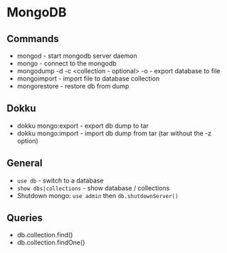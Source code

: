 # MongoDB
## Commands
* mongod - start mongodb server daemon
* mongo - connect to the mongodb
* mongodump -d <database> -c <collection - optional> -o <output-file> - export database to file 
* mongoimport - import file to database collection
* mongorestore - restore db from dump

## Dokku
* dokku mongo:export - export db dump to tar
* dokku mongo:import - import db dump from tar (tar without the -z option)

## General
* `use db` - switch to a database
* `show dbs|collections` - show database / collections
* Shutdown mongo: `use admin` then `db.shutdownServer()`

## Queries
* db.collection.find()
* db.collection.findOne()
